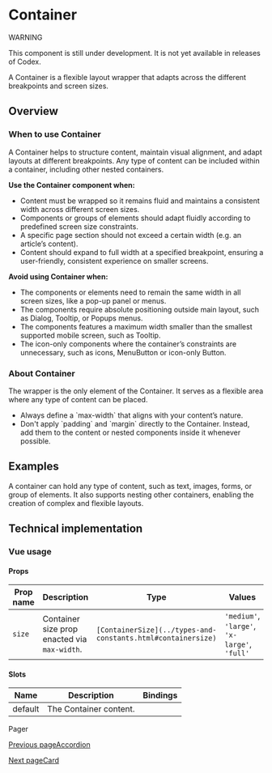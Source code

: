 # Container [​](#container)

WARNING

This component is still under development. It is not yet available in releases of Codex.

A Container is a flexible layout wrapper that adapts across the different breakpoints and screen sizes.

## Overview [​](#overview)

### When to use Container [​](#when-to-use-container)

A Container helps to structure content, maintain visual alignment, and adapt layouts at different breakpoints. Any type of content can be included within a container, including other nested containers.

**Use the Container component when:**

*   Content must be wrapped so it remains fluid and maintains a consistent width across different screen sizes.
*   Components or groups of elements should adapt fluidly according to predefined screen size constraints.
*   A specific page section should not exceed a certain width (e.g. an article’s content).
*   Content should expand to full width at a specified breakpoint, ensuring a user-friendly, consistent experience on smaller screens.

**Avoid using Container when:**

*   The components or elements need to remain the same width in all screen sizes, like a pop-up panel or menus.
*   The components require absolute positioning outside main layout, such as Dialog, Tooltip, or Popups menus.
*   The components features a maximum width smaller than the smallest supported mobile screen, such as Tooltip.
*   The icon-only components where the container’s constraints are unnecessary, such as icons, MenuButton or icon-only Button.

### About Container [​](#about-container)

The wrapper is the only element of the Container. It serves as a flexible area where any type of content can be placed.

*   Always define a \`max-width\` that aligns with your content’s nature.
*   Don't apply \`padding\` and \`margin\` directly to the Container. Instead, add them to the content or nested components inside it whenever possible.

## Examples [​](#examples)

A container can hold any type of content, such as text, images, forms, or group of elements. It also supports nesting other containers, enabling the creation of complex and flexible layouts.

## Technical implementation [​](#technical-implementation)

### Vue usage [​](#vue-usage)

#### Props [​](#props)

| Prop name | Description | Type | Values | Default |
| --- | --- | --- | --- | --- |
| `size` | Container size prop enacted via `max-width`. | `[ContainerSize](../types-and-constants.html#containersize)` | `'medium'`, `'large'`, `'x-large'`, `'full'` | `'full'` |

#### Slots [​](#slots)

| Name | Description | Bindings |
| --- | --- | --- |
| default | The Container content. |     |

Pager

[Previous pageAccordion](/codex/main/components/demos/accordion.html)

[Next pageCard](/codex/main/components/demos/card.html)